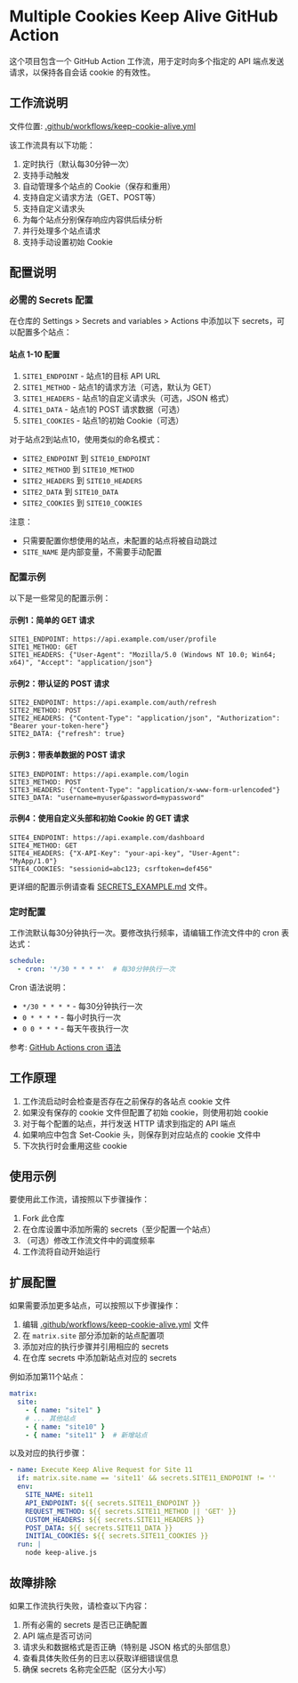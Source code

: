# Multiple Cookies Keep Alive GitHub Action

这个项目包含一个 GitHub Action 工作流，用于定时向多个指定的 API 端点发送请求，以保持各自会话 cookie 的有效性。

## 工作流说明

文件位置: [.github/workflows/keep-cookie-alive.yml](.github/workflows/keep-cookie-alive.yml)

该工作流具有以下功能：

1. 定时执行（默认每30分钟一次）
2. 支持手动触发
3. 自动管理多个站点的 Cookie（保存和重用）
4. 支持自定义请求方法（GET、POST等）
5. 支持自定义请求头
6. 为每个站点分别保存响应内容供后续分析
7. 并行处理多个站点请求
8. 支持手动设置初始 Cookie

## 配置说明

### 必需的 Secrets 配置

在仓库的 Settings > Secrets and variables > Actions 中添加以下 secrets，可以配置多个站点：

#### 站点 1-10 配置
1. `SITE1_ENDPOINT` - 站点1的目标 API URL
2. `SITE1_METHOD` - 站点1的请求方法（可选，默认为 GET）
3. `SITE1_HEADERS` - 站点1的自定义请求头（可选，JSON 格式）
4. `SITE1_DATA` - 站点1的 POST 请求数据（可选）
5. `SITE1_COOKIES` - 站点1的初始 Cookie（可选）

对于站点2到站点10，使用类似的命名模式：
- `SITE2_ENDPOINT` 到 `SITE10_ENDPOINT`
- `SITE2_METHOD` 到 `SITE10_METHOD`
- `SITE2_HEADERS` 到 `SITE10_HEADERS`
- `SITE2_DATA` 到 `SITE10_DATA`
- `SITE2_COOKIES` 到 `SITE10_COOKIES`

注意：
- 只需要配置你想使用的站点，未配置的站点将被自动跳过
- `SITE_NAME` 是内部变量，不需要手动配置

### 配置示例

以下是一些常见的配置示例：

#### 示例1：简单的 GET 请求
```
SITE1_ENDPOINT: https://api.example.com/user/profile
SITE1_METHOD: GET
SITE1_HEADERS: {"User-Agent": "Mozilla/5.0 (Windows NT 10.0; Win64; x64)", "Accept": "application/json"}
```

#### 示例2：带认证的 POST 请求
```
SITE2_ENDPOINT: https://api.example.com/auth/refresh
SITE2_METHOD: POST
SITE2_HEADERS: {"Content-Type": "application/json", "Authorization": "Bearer your-token-here"}
SITE2_DATA: {"refresh": true}
```

#### 示例3：带表单数据的 POST 请求
```
SITE3_ENDPOINT: https://api.example.com/login
SITE3_METHOD: POST
SITE3_HEADERS: {"Content-Type": "application/x-www-form-urlencoded"}
SITE3_DATA: "username=myuser&password=mypassword"
```

#### 示例4：使用自定义头部和初始 Cookie 的 GET 请求
```
SITE4_ENDPOINT: https://api.example.com/dashboard
SITE4_METHOD: GET
SITE4_HEADERS: {"X-API-Key": "your-api-key", "User-Agent": "MyApp/1.0"}
SITE4_COOKIES: "sessionid=abc123; csrftoken=def456"
```

更详细的配置示例请查看 [SECRETS_EXAMPLE.md](SECRETS_EXAMPLE.md) 文件。

### 定时配置

工作流默认每30分钟执行一次。要修改执行频率，请编辑工作流文件中的 cron 表达式：

```yaml
schedule:
  - cron: '*/30 * * * *'  # 每30分钟执行一次
```

Cron 语法说明：
- `*/30 * * * *` - 每30分钟执行一次
- `0 * * * *` - 每小时执行一次
- `0 0 * * *` - 每天午夜执行一次

参考: [GitHub Actions cron 语法](https://docs.github.com/en/actions/reference/events-that-trigger-workflows#scheduled-events)

## 工作原理

1. 工作流启动时会检查是否存在之前保存的各站点 cookie 文件
2. 如果没有保存的 cookie 文件但配置了初始 cookie，则使用初始 cookie
3. 对于每个配置的站点，并行发送 HTTP 请求到指定的 API 端点
4. 如果响应中包含 Set-Cookie 头，则保存到对应站点的 cookie 文件中
5. 下次执行时会重用这些 cookie

## 使用示例

要使用此工作流，请按照以下步骤操作：

1. Fork 此仓库
2. 在仓库设置中添加所需的 secrets（至少配置一个站点）
3. （可选）修改工作流文件中的调度频率
4. 工作流将自动开始运行

## 扩展配置

如果需要添加更多站点，可以按照以下步骤操作：

1. 编辑 [.github/workflows/keep-cookie-alive.yml](.github/workflows/keep-cookie-alive.yml) 文件
2. 在 `matrix.site` 部分添加新的站点配置项
3. 添加对应的执行步骤并引用相应的 secrets
4. 在仓库 secrets 中添加新站点对应的 secrets

例如添加第11个站点：
```yaml
matrix:
  site: 
    - { name: "site1" }
    # ... 其他站点
    - { name: "site10" }
    - { name: "site11" }  # 新增站点
```

以及对应的执行步骤：
```yaml
- name: Execute Keep Alive Request for Site 11
  if: matrix.site.name == 'site11' && secrets.SITE11_ENDPOINT != ''
  env:
    SITE_NAME: site11
    API_ENDPOINT: ${{ secrets.SITE11_ENDPOINT }}
    REQUEST_METHOD: ${{ secrets.SITE11_METHOD || 'GET' }}
    CUSTOM_HEADERS: ${{ secrets.SITE11_HEADERS }}
    POST_DATA: ${{ secrets.SITE11_DATA }}
    INITIAL_COOKIES: ${{ secrets.SITE11_COOKIES }}
  run: |
    node keep-alive.js
```

## 故障排除

如果工作流执行失败，请检查以下内容：

1. 所有必需的 secrets 是否已正确配置
2. API 端点是否可访问
3. 请求头和数据格式是否正确（特别是 JSON 格式的头部信息）
4. 查看具体失败任务的日志以获取详细错误信息
5. 确保 secrets 名称完全匹配（区分大小写）